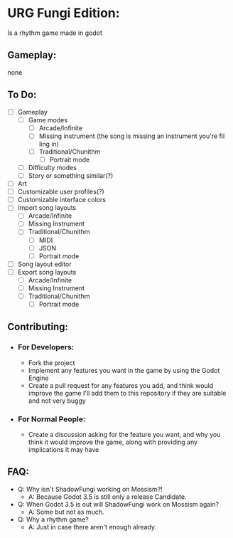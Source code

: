 # URG Fungi Edition:
Is a rhythm game made in godot 
## Gameplay:
none
## To Do:
- [ ] Gameplay
	- [ ] Game modes
		- [ ] Arcade/Infinite
		- [ ] Missing instrument (the song is missing an instrument you're fil ling in)
		- [ ] Traditional/Chunithm
			- [ ] Portrait mode
	- [ ] Difficulty modes 
	- [ ] Story or something similar(?)
- [ ] Art
- [ ] Customizable user profiles(?)
- [ ] Customizable interface colors
- [ ] Import song layouts
	- [ ] Arcade/Infinite
	- [ ] Missing Instrument
	- [ ] Traditional/Chunithm
		- [ ] MIDI
		- [ ] JSON
		- [ ] Portrait mode
- [ ] Song layout editor
- [ ] Export song layouts
	- [ ] Arcade/Infinite
	- [ ] Missing Instrument
	- [ ] Traditional/Chunithm
		- [ ] Portrait mode
## Contributing:
- ### For Developers:
	- Fork the project
	- Implement any features you want in the game by using the Godot Engine
	- Create a pull request for any features you add, and think would improve the game I'll add them to this repository if they are suitable and not very buggy
- ### For Normal People:
	- Create a discussion asking for the feature you want, and why you think it would improve the game, along with providing any implications it may have
## FAQ:
- Q: Why isn't ShadowFungi working on Mossism?!
	- A: Because Godot 3.5 is still only a release Candidate.
- Q: When Godot 3.5 is out will ShadowFungi work on Mossism again?
	- A: Some but not as much.
- Q: Why a rhythm game?
	- A: Just in case there aren't enough already.